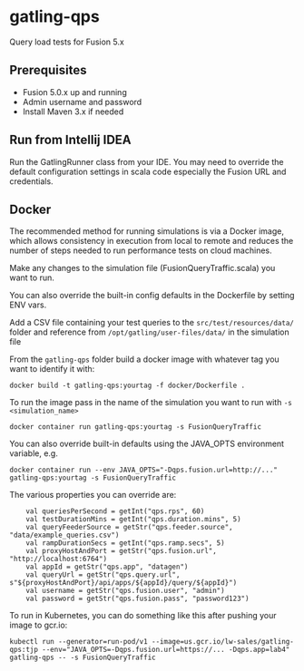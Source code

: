 # gatling-qps

Query load tests for Fusion 5.x

## Prerequisites
- Fusion 5.0.x up and running
- Admin username and password
- Install Maven 3.x if needed

## Run from Intellij IDEA

Run the GatlingRunner class from your IDE. You may need to override the default configuration settings in scala code especially the Fusion URL and credentials.

## Docker

The recommended method for running simulations is via a Docker image, which allows consistency in execution 
from local to remote and reduces the number of steps needed to run performance tests on cloud machines.

Make any changes to the simulation file (FusionQueryTraffic.scala) you want to run.

You can also override the built-in config defaults in the Dockerfile by setting ENV vars.

Add a CSV file containing your test queries to the `src/test/resources/data/` folder and reference from `/opt/gatling/user-files/data/` in the simulation file

From the `gatling-qps` folder build a docker image with whatever tag you want to identify it with:
```
docker build -t gatling-qps:yourtag -f docker/Dockerfile .
```

To run the image pass in the name of the simulation you want to run with `-s <simulation_name>`
```
docker container run gatling-qps:yourtag -s FusionQueryTraffic
```

You can also override built-in defaults using the JAVA_OPTS environment variable, e.g.
```
docker container run --env JAVA_OPTS="-Dqps.fusion.url=http://..." gatling-qps:yourtag -s FusionQueryTraffic
```

The various properties you can override are:
```
    val queriesPerSecond = getInt("qps.rps", 60)
    val testDurationMins = getInt("qps.duration.mins", 5)
    val queryFeederSource = getStr("qps.feeder.source", "data/example_queries.csv")
    val rampDurationSecs = getInt("qps.ramp.secs", 5)
    val proxyHostAndPort = getStr("qps.fusion.url", "http://localhost:6764")
    val appId = getStr("qps.app", "datagen")
    val queryUrl = getStr("qps.query.url", s"${proxyHostAndPort}/api/apps/${appId}/query/${appId}")
    val username = getStr("qps.fusion.user", "admin")
    val password = getStr("qps.fusion.pass", "password123")
```

To run in Kubernetes, you can do something like this after pushing your image to gcr.io:
```
kubectl run --generator=run-pod/v1 --image=us.gcr.io/lw-sales/gatling-qps:tjp --env="JAVA_OPTS=-Dqps.fusion.url=https://... -Dqps.app=lab4" gatling-qps -- -s FusionQueryTraffic
```